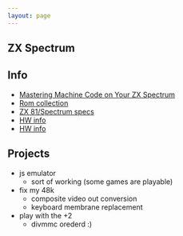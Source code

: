 ```yaml
---
layout: page
---
```


ZX Spectrum
-----------

Info
----

* [Mastering Machine Code on Your ZX Spectrum](http://www.worldofspectrum.org/infoseekid.cgi?id=2000237)
* [Rom collection](http://www.shadowmagic.org.uk/spectrum/roms.html)
* [ZX 81/Spectrum specs](http://problemkaputt.de/zxdocs.htm)
* [HW info](http://wordpress.animatez.co.uk/computers/zx-spectrum/hardware/)
* [HW info](http://www.worldofspectrum.org/faq/reference/48kreference.htm#Hardware)

Projects
---------

* js emulator
  * sort of working (some games are playable)
* fix my 48k
  * composite video out conversion
  * keyboard membrane replacement
* play with the +2
  * divmmc orederd :)
